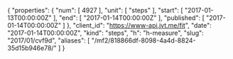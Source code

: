 {
  "properties": {
    "num": [
      4927
    ],
    "unit": [
      "steps"
    ],
    "start": [
      "2017-01-13T00:00:00Z"
    ],
    "end": [
      "2017-01-14T00:00:00Z"
    ],
    "published": [
      "2017-01-14T00:00:00Z"
    ]
  },
  "client_id": "https://www-api.jvt.me/fit",
  "date": "2017-01-14T00:00:00Z",
  "kind": "steps",
  "h": "h-measure",
  "slug": "2017/01/cvf9d",
  "aliases": [
    "/mf2/818866df-8098-4a4d-8824-35d15b946e78/"
  ]
}

